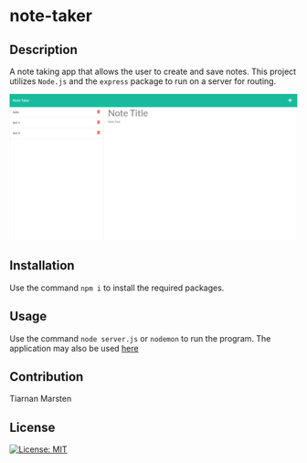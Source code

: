 # note-taker

## Description

A note taking app that allows the user to create and save notes. This project utilizes `Node.js` and the `express` package to run on a server for routing.

![Image of homepage](homepage.png)

## Installation

Use the command `npm i` to install the required packages.

## Usage

Use the command `node server.js` or `nodemon` to run the program. The application may also be used [here](https://tiarnanm-note-taker.herokuapp.com/)

## Contribution

Tiarnan Marsten

## License

[![License: MIT](https://img.shields.io/badge/License-MIT-green.svg)](https://opensource.org/licenses/MIT)
